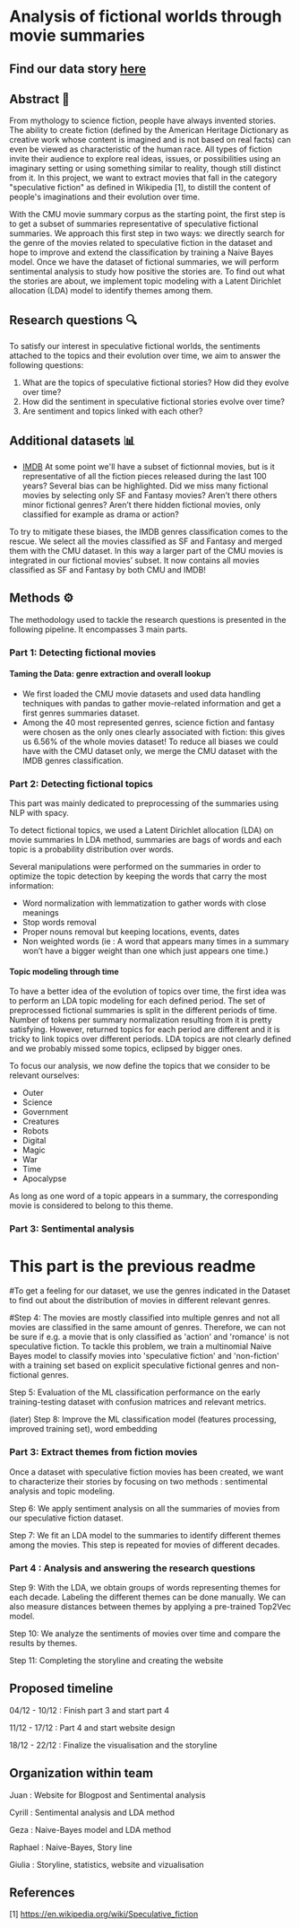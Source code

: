 # Analysis of fictional worlds through movie summaries

## Find our data story [here](https://giulia0402.github.io/)

## Abstract 📜
From mythology to science fiction, people have always invented stories. The ability to create fiction (defined by the American Heritage Dictionary as creative work whose content is imagined and is not based on real facts) can even be viewed as characteristic of the human race.
All types of fiction invite their audience to explore real ideas, issues, or possibilities using an imaginary setting or using something similar to reality, though still distinct from it. In this project, we want to extract movies that fall in the category "speculative fiction" as defined in Wikipedia [1], to distill the content of people's imaginations and their evolution over time.

With the CMU movie summary corpus as the starting point, the first step is to get a subset of summaries representative of speculative fictional summaries. We approach this first step in two ways: we directly search for the genre of the movies related to speculative fiction in the dataset and hope to improve and extend the classification by training a Naive Bayes model. Once we have the dataset of fictional summaries, we will perform sentimental analysis to study how positive the stories are. To find out what the stories are about, we implement topic modeling with a Latent Dirichlet allocation (LDA) model to identify themes among them.


## Research questions 🔍

To satisfy our interest in speculative fictional worlds, the sentiments attached to the topics and their evolution over time, we aim to answer the following questions:
1. What are the topics of speculative fictional stories? How did they evolve over time?   
2. How did the sentiment in speculative fictional stories evolve over time?   
3. Are sentiment and topics linked with each other?   


## Additional datasets 📊

* [IMDB](https://developer.imdb.com/non-commercial-datasets/)
At some point we'll have a subset of fictionnal movies, but is it representative of all the fiction pieces released during the last 100 years?
Several bias can be highlighted. Did we miss many fictional movies by selecting only SF and Fantasy movies? Aren’t there others minor fictional genres? Aren’t there hidden fictional movies, only classified for example as drama or action?

To try to mitigate these biases, the IMDB genres classification comes to the rescue. We select all the movies classified as SF and Fantasy and merged them with the CMU dataset. In this way a larger part of the CMU movies is integrated in our fictional movies’ subset. It now contains all movies classified as SF and Fantasy by both CMU and IMDB!


## Methods ⚙️

The methodology used to tackle the research questions is presented in the following pipeline. It encompasses 3 main parts.

### **Part 1: Detecting fictional movies**

#### Taming the Data: genre extraction and overall lookup
* We first loaded the CMU movie datasets and used data handling techniques with pandas to gather movie-related information and get a first genres summaries dataset.
* Among the 40 most represented genres, science fiction and fantasy were chosen as the only ones clearly associated with fiction: this gives us 6.56% of the whole movies dataset! To reduce all biases we could have with the CMU dataset only, we merge the CMU dataset with the IMDB genres classification.


### **Part 2: Detecting fictional topics**

This part was mainly dedicated to preprocessing of the summaries using NLP with spacy.

To detect fictional topics, we used a Latent Dirichlet allocation (LDA) on movie summaries 
In LDA method, summaries are bags of words and each topic is a probability distribution over words.

Several manipulations were performed on the summaries in order to optimize the topic detection by keeping the words that carry the most information:
* Word normalization with lemmatization to gather words with close meanings
* Stop words removal   
* Proper nouns removal but keeping locations, events, dates
* Non weighted words (ie : A word that appears many times in a summary won’t have a bigger weight than one which just appears one time.)


#### Topic modeling through time
To have a better idea of the evolution of topics over time, the first idea was to perform an LDA topic modeling for each defined period. 
The set of preprocessed fictional summaries is split in the different periods of time. Number of tokens per summary normalization resulting from it is pretty satisfying.
However, returned topics for each period are different and it is tricky to link topics over different periods. 
LDA topics are not clearly defined and we probably missed some topics, eclipsed by bigger ones. 

To focus our analysis, we now define the topics that we consider to be relevant ourselves:

* Outer 
* Science	
* Government	
* Creatures	
* Robots	
* Digital	
* Magic	
* War
* Time 
* Apocalypse	

As long as one word of a topic appears in a summary, the corresponding movie is considered to belong to this theme.

### **Part 3: Sentimental analysis**

# This part is the previous readme

#To get a feeling for our dataset, we use the genres indicated in the Dataset to find out about the distribution of movies in different relevant genres.

#Step 4: The movies are mostly classified into multiple genres and not all movies are classified in the same amount of genres. Therefore, we can not be sure if e.g. a movie that is only classified as 'action' and 'romance' is not speculative fiction. To tackle this problem, we train a multinomial Naive Bayes model to classify movies into 'speculative fiction' and 'non-fiction' with a training set based on explicit speculative fictional genres and non-fictional genres.

Step 5: Evaluation of the ML classification performance on the early training-testing dataset with confusion matrices and relevant metrics. 

(later) Step 8: Improve the ML classification model (features processing, improved training set), word embedding

### **Part 3: Extract themes from fiction movies**

Once a dataset with speculative fiction movies has been created, we want to characterize their stories by focusing on two methods : sentimental analysis and topic modeling.

Step 6: We apply sentiment analysis on all the summaries of movies from our speculative fiction dataset.

Step 7: We fit an LDA model to the summaries to identify different themes among the movies. This step is repeated for movies of different decades.


### **Part 4 : Analysis and answering the research questions**

Step 9: With the LDA, we obtain groups of words representing themes for each decade. Labeling the different themes can be done manually. We can also measure distances between themes by applying a pre-trained Top2Vec model.

Step 10: We analyze the sentiments of movies over time and compare the results by themes.

Step 11: Completing the storyline and creating the website 


## Proposed timeline

04/12 - 10/12 : Finish part 3 and start part 4

11/12 - 17/12 : Part 4 and start website design

18/12 - 22/12 : Finalize the visualisation and the storyline


## Organization within team

Juan  : Website for Blogpost and Sentimental analysis

Cyrill : Sentimental analysis and LDA method

Geza : Naive-Bayes model and LDA method

Raphael : Naive-Bayes, Story line

Giulia : Storyline, statistics, website and vizualisation


## References
[1] https://en.wikipedia.org/wiki/Speculative_fiction
